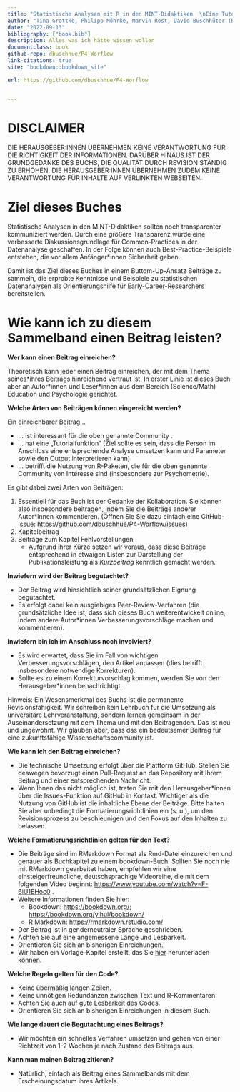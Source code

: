 ```yaml
--- 
title: "Statistische Analysen mit R in den MINT-Didaktiken  \nEine Tutorial-Sammlung"
author: "Tina Grottke, Philipp Möhrke, Marvin Rost, David Buschhüter (Hrsg.)"
date: "2022-09-13"
bibliography: ["book.bib"]
description: Alles was ich hätte wissen wollen
documentclass: book
github-repo: dbuschhue/P4-Worflow
link-citations: true
site: "bookdown::bookdown_site"

url: https://github.com/dbuschhue/P4-Worflow


---
```


<meta name="google-site-verification" content="6NKjFLtgIS7tFKGP6aT5tyFy5xU8PhERieckafCh2Xw" />


<style type="text/css">
iframe {
  border: none;
}
</style>

# DISCLAIMER

DIE HERAUSGEBER:INNEN ÜBERNEHMEN KEINE VERANTWORTUNG FÜR DIE RICHTIGKEIT DER INFORMATIONEN. DARÜBER HINAUS IST DER GRUNDGEDANKE DES BUCHS, DIE QUALITÄT DURCH REVISION STÄNDIG ZU ERHÖHEN. DIE HERAUSGEBER:INNEN ÜBERNEHMEN ZUDEM KEINE VERANTWORTUNG FÜR INHALTE AUF VERLINKTEN WEBSEITEN.

# Ziel dieses Buches

Statistische Analysen in den MINT-Didaktiken sollten noch transparenter kommuniziert werden. Durch eine größere Transparenz würde eine verbesserte Diskussionsgrundlage für Common-Practices in der Datenanalyse geschaffen. In der Folge können auch Best-Practice-Beispiele entstehen, die vor allem Anfänger*innen Sicherheit geben.

Damit ist das Ziel dieses Buches in einem Buttom-Up-Ansatz Beiträge zu sammeln, die erprobte Kenntnisse und Beispiele zu statistischen Datenanalysen als Orientierungshilfe für Early-Career-Researchers bereitstellen.

# Wie kann ich zu diesem Sammelband einen Beitrag leisten?

**Wer kann einen Beitrag einreichen?**

Theoretisch kann jeder einen Beitrag einreichen, der mit dem Thema seines\*ihres Beitrags hinreichend vertraut ist. In erster Linie ist dieses Buch aber an Autor\*innen und Leser*innen aus dem Bereich (Science/Math) Education und Psychologie gerichtet.

**Welche Arten von Beiträgen können eingereicht werden?**

Ein einreichbarer Beitrag...

*	... ist interessant für die oben genannte Community .
*	... hat eine „Tutorialfunktion“ (Ziel sollte es sein, dass die Person im Anschluss eine entsprechende Analyse umsetzen kann und Parameter sowie den Output interpretieren kann).
*	... betrifft die Nutzung von R-Paketen, die für die oben genannte Community von Interesse sind (insbesondere zur Psychometrie).

Es gibt dabei zwei Arten von Beiträgen: 

1. Essentiell für das Buch ist der Gedanke der Kollaboration. Sie können also insbesondere beitragen, indem Sie die Beiträge anderer Autor*innen kommentieren. (Öffnen Sie Sie dazu einfach eine GitHub-Issue: https://github.com/dbuschhue/P4-Worflow/issues)
2. Kapitelbeitrag
3. Beiträge zum Kapitel Fehlvorstellungen
    * Aufgrund ihrer Kürze setzen wir voraus, dass diese Beiträge entsprechend in etwaigen Listen zur Darstellung der Publikationsleistung als *Kurzbeitrag* kenntlich gemacht werden.
 

**Inwiefern wird der Beitrag begutachtet?**

*	Der Beitrag wird hinsichtlich seiner grundsätzlichen Eignung begutachtet.
*	Es erfolgt dabei kein ausgiebiges Peer-Review-Verfahren (die grundsätzliche Idee ist, dass sich dieses Buch weiterentwickelt online, indem andere Autor*innen Verbesserungsvorschläge machen und kommentieren).

**Inwiefern bin ich im Anschluss noch involviert?**

*	Es wird erwartet, dass Sie im Fall von wichtigen Verbesserungsvorschlägen, den Artikel anpassen (dies betrifft insbesondere notwendige Korrekturen).
*	Sollte es zu einem Korrekturvorschlag kommen, werden Sie von den Herausgeber*innen benachrichtigt.

Hinweis:  Ein Wesensmerkmal des Buchs ist die permanente Revisionsfähigkeit. Wir schreiben kein Lehrbuch für die Umsetzung als universitäre Lehrveranstaltung, sondern lernen gemeinsam in der Auseinandersetzung mit dem Thema und mit den Beitragenden. Das ist neu und ungewohnt. Wir glauben aber, dass das ein bedeutsamer Beitrag für eine zukunftsfähige Wissenschaftscommunity ist.

**Wie kann ich den Beitrag einreichen?**

* Die technische Umsetzung erfolgt über die Plattform GitHub. Stellen Sie deswegen bevorzugt einen Pull-Request an das Repository mit Ihrem Beitrag und einer entsprechenden Nachricht.
*	Wenn Ihnen das nicht möglich ist, treten Sie mit den Herausgeber*innen über die Issues-Funktion auf GitHub in Kontakt. Wichtiger als die Nutzung von GitHub ist die inhaltliche Ebene der Beiträge. Bitte halten Sie aber unbedingt die Formatierungsrichtlinien ein (s. u.), um den Revisionsprozess zu beschleunigen und den Fokus auf den Inhalten zu belassen.

**Welche Formatierungsrichtlinien gelten für den Text?**

*	Die Beiträge sind im RMarkdown Format als Rmd-Datei einzureichen und genauer als Buchkapitel zu einem bookdown-Buch. Sollten Sie noch nie mit RMarkdown gearbeitet haben, empfehlen wir eine einsteigerfreundliche, deutschsprachige Videoreihe, die mit dem folgenden Video beginnt: https://www.youtube.com/watch?v=F-6iU1EHoc0 . 
* Weitere Informationen finden Sie hier:
    +	Bookdown: https://bookdown.org/; https://bookdown.org/yihui/bookdown/
    + R Markdown: https://rmarkdown.rstudio.com/
*	Der Beitrag ist in genderneutraler Sprache geschrieben.
*	Achten Sie auf eine angemessene Länge und Lesbarkeit.
*	Orientieren Sie sich an bisherigen Einreichungen.
* Wir haben ein Vorlage-Kapitel erstellt, das Sie [hier](https://cryptpad.fr/file/#/2/file/HS9dXhUkzlPQ0PsdzLWG0zzC/) herunterladen können.




**Welche Regeln gelten für den Code?**

*	Keine übermäßig langen Zeilen.
*	Keine unnötigen Redundanzen zwischen Text und R-Kommentaren.
*	Achten Sie auch auf gute Lesbarkeit des Codes.
*	Orientieren Sie sich an bisherigen Einreichungen in diesem Buch.

**Wie lange dauert die Begutachtung eines Beitrags?**

*	Wir möchten ein schnelles Verfahren umsetzen und gehen von einer Richtzeit von 1-2 Wochen je nach Zustand des Beitrags aus.

**Kann man meinen Beitrag zitieren?**

*	Natürlich, einfach als Beitrag eines Sammelbands mit dem Erscheinungsdatum ihres Artikels.
